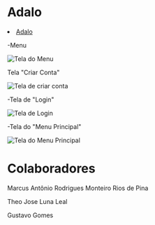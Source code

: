 # Adalo

<li> <a href ="[https://www.figma.com/proto/a3KxyJTIWE7wNPDfMBHx0Q/Untitled?node-id=1-121&starting-point-node-id=1%3A121&locale=en](https://app.adalo.com/apps/c0030d55-d4ee-473d-bc18-d284469eb966/screens)"> Adalo <a> </li>

-Menu
  
  <img src="https://cdn.discordapp.com/attachments/757697482313433109/1176658508272390184/image.png?ex=656faba1&is=655d36a1&hm=b0b203a76fc497bf392d33c2e64f441d34bdee3d57d36f461e7493bc3a97e8bd&" alt="Tela do Menu">

Tela "Criar Conta"

  <img src="(https://cdn.discordapp.com/attachments/757697482313433109/1176658561405829240/image.png?ex=656fabae&is=655d36ae&hm=3a3818c27857925247b562c272cf61c66545417a80a35dd47627b43e79512aad&)" alt="Tela de criar conta">

-Tela de "Login"
  
  <img src="(https://cdn.discordapp.com/attachments/757697482313433109/1176658627373838477/image.png?ex=656fabbe&is=655d36be&hm=2a70435f4b9cd2434e759c6f0993cb6aac3b59f5ddeb3a0b88ee88f45d74a123&)" alt="Tela de Login">

-Tela do "Menu Principal"
  
  <img src="https://cdn.discordapp.com/attachments/757697482313433109/1176659716127076433/image.png?ex=656facc1&is=655d37c1&hm=ad75ce335a8f51f8d7326cade4f4d682de5b6f5830ab1457031926212d15c790&" alt="Tela do Menu Principal">

# Colaboradores

Marcus Antônio Rodrigues Monteiro Rios de Pina

Theo Jose Luna Leal

Gustavo Gomes
